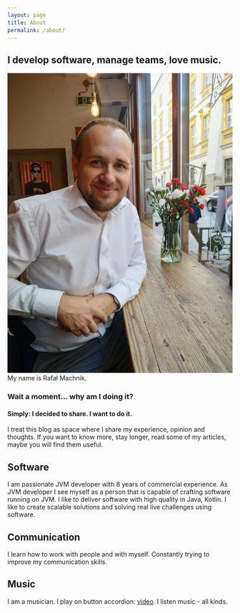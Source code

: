 ```yaml
---
layout: page
title: About
permalink: /about/
---
```


## I develop software, manage teams, love music. 
![Me](/assets/me.jpeg)
My name is Rafał Machnik.

### Wait a moment... why am I doing it?
#### Simply: I decided to share. I want to do it.

I treat this blog as space where I share my experience, opinion and thoughts.
If you want to know more, stay longer, read some of my articles, maybe you will find them useful.

## Software
I am passionate JVM developer with 8 years of commercial experience.
As JVM developer I see myself as a person that is capable of crafting software running on JVM.
I like to deliver software with high quality in Java, Kotlin. 
I like to create scalable solutions and solving real live challenges using software.

## Communication
I learn how to work with people and with myself. Constantly trying to improve my communication skills.

## Music
I am a musician. I play on button accordion: [video](https://youtu.be/F48nbP6nnts). 
I listen music - all kinds. 